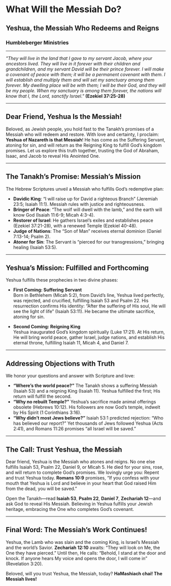 # What Will the Messiah Do?

## Yeshua, the Messiah Who Redeems and Reigns

### Humbleberger Ministries

---

_"They will live in the land that I gave to my servant Jacob, where your ancestors lived. They will live in it forever with their children and grandchildren, and my servant David will be their prince forever. I will make a covenant of peace with them; it will be a permanent covenant with them. I will establish and multiply them and will set my sanctuary among them forever. My dwelling place will be with them; I will be their God, and they will be my people. When my sanctuary is among them forever, the nations will know that I, the Lord, sanctify Israel."_
**(Ezekiel 37:25-28)**

---

## Dear Friend, Yeshua Is the Messiah!

Beloved, as Jewish people, you hold fast to the Tanakh’s promises of a Messiah who will redeem and restore. With love and certainty, I proclaim: **Yeshua of Nazareth is that Messiah**! He has come as the Suffering Servant, atoning for sin, and will return as the Reigning King to fulfill God’s kingdom promises. Let us explore this truth together, trusting the God of Abraham, Isaac, and Jacob to reveal His Anointed One.

---

## The Tanakh’s Promise: Messiah’s Mission

The Hebrew Scriptures unveil a Messiah who fulfills God’s redemptive plan:

- **Davidic King**: “I will raise up for David a righteous Branch” (Jeremiah 23:5; Isaiah 11:1). Messiah rules with justice and righteousness.
- **Bringer of Peace**: “The wolf will dwell with the lamb,” and the earth will know God (Isaiah 11:6-9; Micah 4:3-4).
- **Restorer of Israel**: He gathers Israel’s exiles and establishes peace (Ezekiel 37:21-28), with a renewed Temple (Ezekiel 40-48).
- **Judge of Nations**: The “Son of Man” receives eternal dominion (Daniel 7:13-14; Psalm 2).
- **Atoner for Sin**: The Servant is “pierced for our transgressions,” bringing healing (Isaiah 53:5).

---

## Yeshua’s Mission: Fulfilled and Forthcoming

Yeshua fulfills these prophecies in two divine phases:

- **First Coming: Suffering Servant**  
  Born in Bethlehem (Micah 5:2), from David’s line, Yeshua lived perfectly, was rejected, and crucified, fulfilling Isaiah 53 and Psalm 22. His resurrection confirms His identity: “After the suffering of His soul, He will see the light of life” (Isaiah 53:11). He became the ultimate sacrifice, atoning for sin.

- **Second Coming: Reigning King**  
  Yeshua inaugurated God’s kingdom spiritually (Luke 17:21). At His return, He will bring world peace, gather Israel, judge nations, and establish His eternal throne, fulfilling Isaiah 11, Micah 4, and Daniel 7.

---

## Addressing Objections with Truth

We honor your questions and answer with Scripture and love:

- **“Where’s the world peace?”** The Tanakh shows a suffering Messiah (Isaiah 53) and a reigning King (Isaiah 11). Yeshua fulfilled the first; His return will fulfill the second.
- **“Why no rebuilt Temple?”** Yeshua’s sacrifice made animal offerings obsolete (Hebrews 10:12). His followers are now God’s temple, indwelt by His Spirit (1 Corinthians 3:16).
- **“Why didn’t most Jews believe?”** Isaiah 53:1 predicted rejection: “Who has believed our report?” Yet thousands of Jews followed Yeshua (Acts 2:41), and Romans 11:26 promises “all Israel will be saved.”

---

## The Call: Trust Yeshua, the Messiah

Dear friend, Yeshua is the Messiah who atones and reigns. No one else fulfills Isaiah 53, Psalm 22, Daniel 9, or Micah 5. He died for your sins, rose, and will return to complete God’s promises. We lovingly urge you: Repent and trust Yeshua today. **Romans 10:9** promises, “If you confess with your mouth that Yeshua is Lord and believe in your heart that God raised Him from the dead, you will be saved.”

Open the Tanakh—read **Isaiah 53**, **Psalm 22**, **Daniel 7**, **Zechariah 12**—and ask God to reveal His Messiah. Believing in Yeshua fulfills your Jewish heritage, embracing the One who completes God’s covenant.

---

## Final Word: The Messiah’s Work Continues!

Yeshua, the Lamb who was slain and the coming King, is Israel’s Messiah and the world’s Savior. **Zechariah 12:10** awaits: “They will look on Me, the One they have pierced.” Until then, He calls: “Behold, I stand at the door and knock. If anyone hears My voice and opens the door, I will come in” (Revelation 3:20).

Beloved, will you trust Yeshua, the Messiah, today? **HaMashiach chai! The Messiah lives!**
